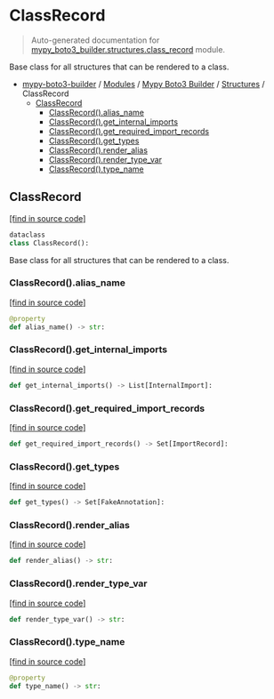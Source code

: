 # ClassRecord

> Auto-generated documentation for [mypy_boto3_builder.structures.class_record](https://github.com/vemel/mypy_boto3_builder/blob/master/mypy_boto3_builder/structures/class_record.py) module.

Base class for all structures that can be rendered to a class.

- [mypy-boto3-builder](../../README.md#mypy_boto3_builder) / [Modules](../../MODULES.md#mypy-boto3-builder-modules) / [Mypy Boto3 Builder](../index.md#mypy-boto3-builder) / [Structures](index.md#structures) / ClassRecord
    - [ClassRecord](#classrecord)
        - [ClassRecord().alias_name](#classrecordalias_name)
        - [ClassRecord().get_internal_imports](#classrecordget_internal_imports)
        - [ClassRecord().get_required_import_records](#classrecordget_required_import_records)
        - [ClassRecord().get_types](#classrecordget_types)
        - [ClassRecord().render_alias](#classrecordrender_alias)
        - [ClassRecord().render_type_var](#classrecordrender_type_var)
        - [ClassRecord().type_name](#classrecordtype_name)

## ClassRecord

[[find in source code]](https://github.com/vemel/mypy_boto3_builder/blob/master/mypy_boto3_builder/structures/class_record.py#L15)

```python
dataclass
class ClassRecord():
```

Base class for all structures that can be rendered to a class.

### ClassRecord().alias_name

[[find in source code]](https://github.com/vemel/mypy_boto3_builder/blob/master/mypy_boto3_builder/structures/class_record.py#L37)

```python
@property
def alias_name() -> str:
```

### ClassRecord().get_internal_imports

[[find in source code]](https://github.com/vemel/mypy_boto3_builder/blob/master/mypy_boto3_builder/structures/class_record.py#L79)

```python
def get_internal_imports() -> List[InternalImport]:
```

### ClassRecord().get_required_import_records

[[find in source code]](https://github.com/vemel/mypy_boto3_builder/blob/master/mypy_boto3_builder/structures/class_record.py#L65)

```python
def get_required_import_records() -> Set[ImportRecord]:
```

### ClassRecord().get_types

[[find in source code]](https://github.com/vemel/mypy_boto3_builder/blob/master/mypy_boto3_builder/structures/class_record.py#L55)

```python
def get_types() -> Set[FakeAnnotation]:
```

### ClassRecord().render_alias

[[find in source code]](https://github.com/vemel/mypy_boto3_builder/blob/master/mypy_boto3_builder/structures/class_record.py#L52)

```python
def render_alias() -> str:
```

### ClassRecord().render_type_var

[[find in source code]](https://github.com/vemel/mypy_boto3_builder/blob/master/mypy_boto3_builder/structures/class_record.py#L43)

```python
def render_type_var() -> str:
```

### ClassRecord().type_name

[[find in source code]](https://github.com/vemel/mypy_boto3_builder/blob/master/mypy_boto3_builder/structures/class_record.py#L29)

```python
@property
def type_name() -> str:
```
